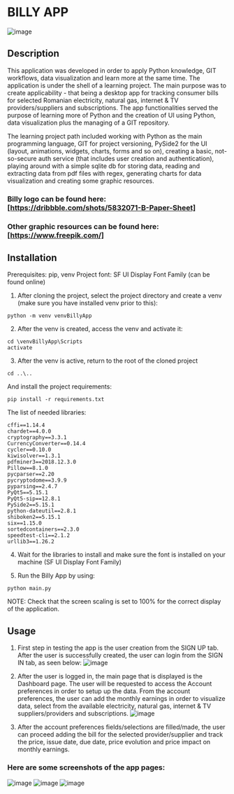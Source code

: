 # BILLY APP

![image](https://user-images.githubusercontent.com/24440993/107157078-c5363700-698a-11eb-812b-06a67eef98c6.png)

## Description
This application was developed in order to apply Python knowledge, GIT workflows, data visualization and learn more at the same time. The application is under the shell of a learning project.
The main purpose was to create applicability - that being a desktop app for tracking consumer bills for selected Romanian electricity, natural gas, internet & TV providers/suppliers and subscriptions. The app functionalities served the purpose of learning more of Python and the creation of UI using Python, data visualization plus the managing of a GIT repository.

The learning project path included working with Python as the main programming language, GIT for project versioning, PySide2 for the UI (layout, animations, widgets, charts, forms and so on), creating a basic, not-so-secure auth service (that includes user creation and authentication), playing around with a simple sqlite db for storing data, reading and extracting data from pdf files with regex, generating charts for data visualization and creating some graphic resources.

### Billy logo can be found here: [https://dribbble.com/shots/5832071-B-Paper-Sheet]

### Other graphic resources can be found here: [https://www.freepik.com/]

## Installation

Prerequisites: pip, venv
Project font: SF UI Display Font Family (can be found online)

1. After cloning the project, select the project directory and create a venv (make sure you have installed venv prior to this):
```
python -m venv venvBillyApp
```
2. After the venv is created, access the venv and activate it:
```
cd \venvBillyApp\Scripts
activate
```
3. After the venv is active, return to the root of the cloned project
```
cd ..\..
```
And install the project requirements:
```
pip install -r requirements.txt
```

The list of needed libraries:
```
cffi==1.14.4
chardet==4.0.0
cryptography==3.3.1
CurrencyConverter==0.14.4
cycler==0.10.0
kiwisolver==1.3.1
pdfminer3==2018.12.3.0
Pillow==8.1.0
pycparser==2.20
pycryptodome==3.9.9
pyparsing==2.4.7
PyQt5==5.15.1
PyQt5-sip==12.8.1
PySide2==5.15.1
python-dateutil==2.8.1
shiboken2==5.15.1
six==1.15.0
sortedcontainers==2.3.0
speedtest-cli==2.1.2
urllib3==1.26.2
```
4. Wait for the libraries to install and make sure the font is installed on your machine (SF UI Display Font Family)

5. Run the Billy App by using:
```
python main.py
```
NOTE: Check that the screen scaling is set to 100% for the correct display of the application.

## Usage

1. First step in testing the app is the user creation from the SIGN UP tab. After the user is successfully created, the user can login from the SIGN IN tab, as seen below:
![image](https://user-images.githubusercontent.com/24440993/107157681-1693f580-698e-11eb-9259-6dd2dbe2386f.png)

2. After the user is logged in, the main page that is displayed is the Dashboard page. The user will be requested to access the Account preferences in order to setup up the data.
From the account preferences, the user can add the monthly earnings in order to visualize data, select from the available electricity, natural gas, internet & TV suppliers/providers and subscriptions.
![image](https://user-images.githubusercontent.com/24440993/107157781-b6518380-698e-11eb-91ac-fdb65a271d22.png)

3. After the account preferences fields/selections are filled/made, the user can proceed adding the bill for the selected provider/supplier and track the price, issue date, due date, price evolution and price impact on monthly earnings.



### Here are some screenshots of the app pages:
![image](https://user-images.githubusercontent.com/24440993/107280996-c25a4580-6a61-11eb-97de-d409ba167b96.png)
![image](https://user-images.githubusercontent.com/24440993/107280867-9048e380-6a61-11eb-8f6e-904566821904.png)
![image](https://user-images.githubusercontent.com/24440993/107280968-b8384700-6a61-11eb-8b54-23514f0ed958.png)

